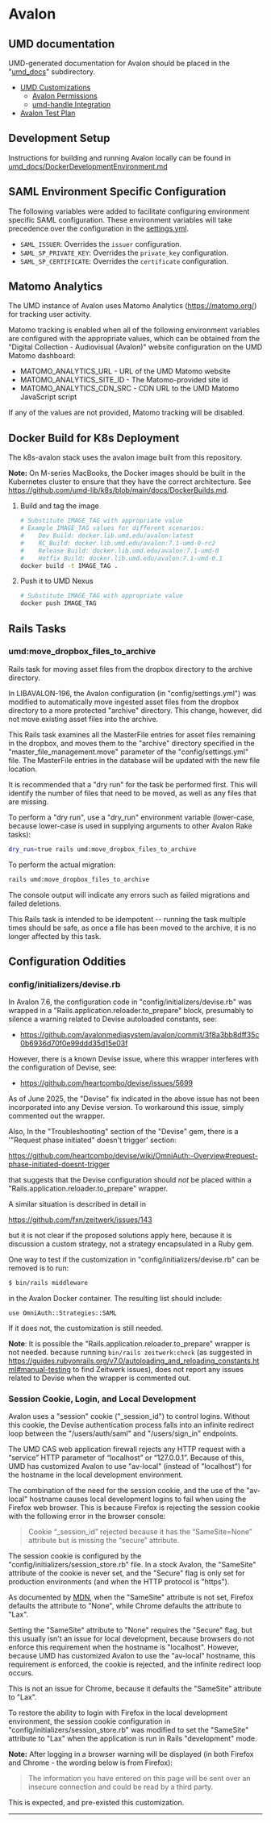 # Avalon

## UMD documentation

UMD-generated documentation for Avalon should be placed in the
"[umd_docs](umd_docs/)" subdirectory.

* [UMD Customizations](umd_docs/UmdCustomizations.md)
  * [Avalon Permissions](umd_docs/AvalonPermissions.md)
  * [umd-handle Integration](umd_docs/UmdHandleIntegration.md)
* [Avalon Test Plan](umd_docs/AvalonTestPlan.md)

## Development Setup

Instructions for building and running Avalon locally can be found in
[umd_docs/DockerDevelopmentEnvironment.md](umd_docs/DockerDevelopmentEnvironment.md)

## SAML Environment Specific Configuration

The following variables were added to facilitate configuring environment
specific SAML configuration. These environment variables will take
precedence over the configuration in the [settings.yml](./config/settings.yml).

* `SAML_ISSUER`: Overrides the `issuer` configuration.
* `SAML_SP_PRIVATE_KEY`: Overrides the `private_key` configuration.
* `SAML_SP_CERTIFICATE`: Overrides the `certificate` configuration.

## Matomo Analytics

The UMD instance of Avalon uses Matomo Analytics (<https://matomo.org/>) for
tracking user activity.

Matomo tracking is enabled when all of the following environment variables are
configured with the appropriate values, which can be obtained from the
"Digital Collection - Audiovisual (Avalon)" website configuration on the UMD
Matomo dashboard:

* MATOMO_ANALYTICS_URL - URL of the UMD Matomo website
* MATOMO_ANALYTICS_SITE_ID - The Matomo-provided site id
* MATOMO_ANALYTICS_CDN_SRC - CDN URL to the UMD Matomo JavaScript script

If any of the values are not provided, Matomo tracking will be disabled.

## Docker Build for K8s Deployment

The k8s-avalon stack uses the avalon image built from this repository.

**Note:** On M-series MacBooks, the Docker images should be built in the
Kubernetes cluster to ensure that they have the correct architecture. See
<https://github.com/umd-lib/k8s/blob/main/docs/DockerBuilds.md>.

1. Build and tag the image

    ```zsh
    # Substitute IMAGE_TAG with appropriate value
    # Example IMAGE_TAG values for different scenarios:
    #    Dev Build: docker.lib.umd.edu/avalon:latest
    #    RC Build: docker.lib.umd.edu/avalon:7.1-umd-0-rc2
    #    Release Build: docker.lib.umd.edu/avalon:7.1-umd-0
    #    Hotfix Build: docker.lib.umd.edu/avalon:7.1-umd-0.1
    docker build -t IMAGE_TAG .
    ```

2. Push it to UMD Nexus

    ```zsh
    # Substitute IMAGE_TAG with appropriate value
    docker push IMAGE_TAG
    ```

## Rails Tasks

### umd:move_dropbox_files_to_archive

Rails task for moving asset files from the dropbox directory to the archive
directory.

In LIBAVALON-196, the Avalon configuration (in "config/settings.yml") was
modified to automatically move ingested asset files from the dropbox directory
to a more protected "archive" directory. This change, however, did not move
existing asset files into the archive.

This Rails task examines all the MasterFile entries for asset files remaining
in the dropbox, and moves them to the "archive" directory specified in the
"master_file_management.move" parameter of the "config/settings.yml" file. The
MasterFile entries in the database will be updated with the new file location.

It is recommended that a "dry run" for the task be performed first. This will
identify the number of files that need to be moved, as well as any files that
are missing.

To perform a "dry run", use a "dry_run" environment variable (lower-case,
because lower-case is used in supplying arguments to other Avalon Rake tasks):

```zsh
dry_run=true rails umd:move_dropbox_files_to_archive
```

To perform the actual migration:

```zsh
rails umd:move_dropbox_files_to_archive
```

The console output will indicate any errors such as failed migrations
and failed deletions.

This Rails task is intended to be idempotent -- running the task multiple times
should be safe, as once a file has been moved to the archive, it is no longer
affected by this task.

## Configuration Oddities

### config/initializers/devise.rb

In Avalon 7.6, the configuration code in "config/initializers/devise.rb" was
wrapped in a "Rails.application.reloader.to_prepare" block, presumably to
silence a warning related to Devise autoloaded constants, see:

* <https://github.com/avalonmediasystem/avalon/commit/3f8a3bb8dff35c0b6936d70f0e99ddd35d15e03f>

However, there is a known Devise issue, where this wrapper interferes
with the configuration of Devise, see:

* <https://github.com/heartcombo/devise/issues/5699>

As of June 2025, the "Devise" fix indicated in the above issue has not been
incorporated into any Devise version. To workaround this issue, simply commented
out the wrapper.

Also, In the "Troubleshooting" section of the "Devise" gem, there is a
'"Request phase initiated" doesn't trigger' section:

<https://github.com/heartcombo/devise/wiki/OmniAuth:-Overview#request-phase-initiated-doesnt-trigger>

that suggests that the Devise configuration should *not* be placed within a
"Rails.application.reloader.to_prepare" wrapper.

A similar situation is described in detail in

<https://github.com/fxn/zeitwerk/issues/143>

but it is not clear if the proposed solutions apply here, because it is
discussion a custom strategy, not a strategy encapsulated in a Ruby gem.

One way to test if the customization in "config/initializers/devise.rb" can be
removed is to run:

```zsh
$ bin/rails middleware
```

in the Avalon Docker container. The resulting list should include:

```text
use OmniAuth::Strategies::SAML
```

If it does not, the customization is still needed.

**Note**: It is possible the "Rails.application.reloader.to_prepare" wrapper is
not needed. because running `bin/rails zeitwerk:check` (as suggested in
<https://guides.rubyonrails.org/v7.0/autoloading_and_reloading_constants.html#manual-testing>
to find Zeitwerk issues), does not report any issues related to Devise when
the wrapper is commented out.

### Session Cookie, Login, and Local Development

Avalon uses a "session" cookie ("_session_id") to control logins. Without
this cookie, the Devise authentication process falls into an infinite redirect
loop between the "/users/auth/saml" and "/users/sign_in" endpoints.

The UMD CAS web application firewall rejects any HTTP request with a
“service” HTTP parameter of “localhost” or “127.0.0.1”. Because of this,
UMD has customized Avalon to use "av-local" (instead of "localhost") for the
hostname in the local development environment.

The combination of the need for the session cookie, and the use of the
"av-local" hostname causes local development logins to fail when using the
Firefox web browser. This is because Firefox is rejecting the session cookie
with the following error in the browser console:

> Cookie “_session_id” rejected because it has the “SameSite=None” attribute
> but is missing the “secure” attribute.

The session cookie is configured by the "config/initializers/session_store.rb"
file. In a stock Avalon, the "SameSite" attribute of the cookie is never set,
and the "Secure" flag is only set for production environments (and when the
HTTP protocol is "https").

As documented by [MDN][mdn-browser-compatibility], when the "SameSite" attribute
is not set, Firefox defaults the attribute to "None", while Chrome defaults the
attribute to "Lax".

Setting the "SameSite" attribute to "None" requires the "Secure" flag, but this
usually isn't an issue for local development, because browsers do not enforce
this requirement when the hostname is "localhost". However, because UMD has
customized Avalon to use the "av-local" hostname, this requirement *is*
enforced, the cookie is rejected, and the infinite redirect loop occurs.

This is not an issue for Chrome, because it defaults the "SameSite" attribute
to "Lax".

To restore the ability to login with Firefox in the local development
environment, the session cookie configuration in
"config/initializers/session_store.rb" was modified to set the "SameSite"
attribute to "Lax" when the application is run in Rails "development" mode.

**Note:** After logging in a browser warning will be displayed (in both Firefox
and Chrome - the wording below is from Firefox):

> The information you have entered on this page will be sent over an insecure
> connection and could be read by a third party.

This is expected, and pre-existed this customization.

---
[mdn-browser-compatibility]: https://developer.mozilla.org/en-US/docs/Web/HTTP/Reference/Headers/Set-Cookie#browser_compatibility
